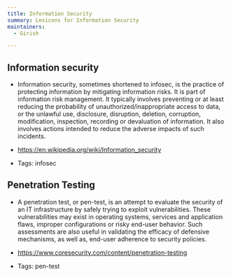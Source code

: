 ```yaml
---
title: Information Security
summary: Lexicons for Information Security
maintainers:
  - Girish

---
```




## **Information security**

* Information security, sometimes shortened to infosec, is the practice of protecting information by mitigating information risks. It is part of information risk management. It typically involves preventing or at least reducing the probability of unauthorized/inappropriate access to data, or the unlawful use, disclosure, disruption, deletion, corruption, modification, inspection, recording or devaluation of information. It also involves actions intended to reduce the adverse impacts of such incidents.

* <https://en.wikipedia.org/wiki/Information_security>

* Tags: infosec


## **Penetration Testing**

* A penetration test, or pen-test, is an attempt to evaluate the security of an IT infrastructure by safely trying to exploit vulnerabilities. These vulnerabilities may exist in operating systems, services and application flaws, improper configurations or risky end-user behavior. Such assessments are also useful in validating the efficacy of defensive mechanisms, as well as, end-user adherence to security policies.

* <https://www.coresecurity.com/content/penetration-testing>

* Tags: pen-test

